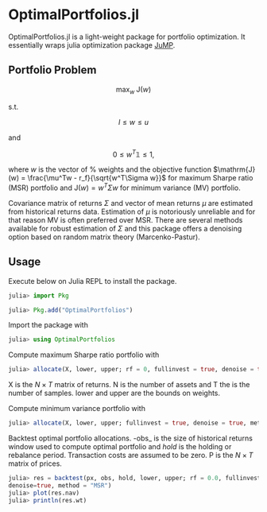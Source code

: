 # OptimalPortfolios.jl

OptimalPortfolios.jl is a light-weight package for portfolio optimization. It essentially wraps julia optimization package [JuMP](https://jump.dev/JuMP.jl/stable/).

## Portfolio Problem

$$\text{max}_w \; \mathrm{J}(w)$$

s.t.

$$l \leq w \leq u$$ 

and

$$0 \leq w^T\mathbb{1} \leq 1,$$

where $w$ is the vector of % weights and the objective function $\mathrm{J}(w) = \frac{\mu^Tw - r_f}{\sqrt{w^T\Sigma w}}$ for maximum Sharpe ratio (MSR) portfolio and $\mathrm{J}(w) = w^T\Sigma w$ for minimum variance (MV) portfolio.


Covariance matrix of returns $\Sigma$ and vector of mean returns $\mu$ are estimated from historical returns data. Estimation of $\mu$ is notoriously unreliable and for that reason MV is often preferred over MSR. There are several methods available for robust estimation of $\Sigma$ and this package offers a denoising option based on random matrix theory (Marcenko-Pastur). 

## Usage

Execute below on Julia REPL to install the package.

```julia
julia> import Pkg

julia> Pkg.add("OptimalPortfolios")
```

Import the package with

```julia
julia> using OptimalPortfolios
```

Compute maximum Sharpe ratio portfolio with

```julia
julia> allocate(X, lower, upper; rf = 0, fullinvest = true, denoise = true, method = "MSR")
```

X is the $N \times T$ matrix of returns. N is the number of assets and T the is the number of samples. lower and upper are the bounds on weights. 

Compute minimum variance portfolio with

```julia
julia> allocate(X, lower, upper; fullinvest = true, denoise = true, method = "MV")
```

Backtest optimal portfolio allocations. -obs_ is the size of historical returns window used to compute optimal portfolio and _hold_ is the holding or rebalance period. Transaction costs are assumed to be zero. P is the $N \times T$ matrix of prices.

```julia
julia> res = backtest(px, obs, hold, lower, upper; rf = 0.0, fullinvest=true, 
denoise=true, method = "MSR")
julia> plot(res.nav)
julia> println(res.wt)
```
